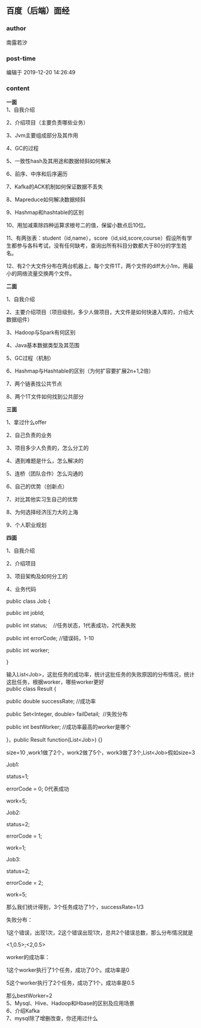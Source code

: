 ## 百度（后端）面经
### author 
南露若汐
### post-time 

编辑于  2019-12-20 14:26:49
### content 
<div class="post-topic-des nc-post-content">
 <div>
  <b>
   一面
  </b>
  <br/>
 </div>
 <div>
  1、自我介绍
 </div>
 <p>
  2、介绍项目（主要负责哪些业务）
 </p>
 <p>
  3、Jvm主要组成部分及其作用
 </p>
 <p>
  4、GC的过程
 </p>
 <p>
  5、一致性hash及其用途和数据倾斜如何解决
 </p>
 <p>
  6、前序、中序和后序遍历
 </p>
 <p>
  7、Kafka的ACK机制如何保证数据不丢失
 </p>
 <p>
  8、Mapreduce如何解决数据倾斜
 </p>
 <p>
  9、Hashmap和hashtable的区别
 </p>
 <p>
  10、用加减乘除四种运算求根号二的值，保留小数点后10位。
 </p>
 <p>
  11、有两张表：student（id,name），score（id,sid,score,course）假设所有学生都参与各科考试，没有任何缺考，查询出所有科目分数都大于80分的学生姓名。
 </p>
 <p>
  12、有2个大文件分布在两台机器上，每个文件1T，两个文件的diff大小1m，用最小的网络流量交换两个文件。
 </p>
 <p>
  <b>
   二面
  </b>
 </p>
 <p>
  1、自我介绍
 </p>
 <p>
  2、主要介绍项目（项目级别，多少人做项目，大文件是如何快速入库的，介绍大数据组件）
 </p>
 <p>
  3、Hadoop与Spark有何区别
 </p>
 <p>
  4、Java基本数据类型及其范围
 </p>
 <p>
  5、GC过程（机制）
 </p>
 <p>
  6、Hashmap与Hashtable的区别（为何扩容要扩展2n+1,2倍）
 </p>
 <p>
  7、两个链表找公共节点
 </p>
 <p>
  8、两个1T文件如何找到公共部分
 </p>
 <p>
  <b>
   三面
  </b>
 </p>
 <p>
  1、拿过什么offer
 </p>
 <p>
  2、自己负责的业务
 </p>
 <p>
  3、项目多少人负责的，怎么分工的
 </p>
 <p>
  4、遇到难题是什么，怎么解决的
 </p>
 <p>
  5、连桥（团队合作）怎么沟通的
 </p>
 <p>
  6、自己的优势（创新点）
 </p>
 <p>
  7、对比其他实习生自己的优势
 </p>
 <p>
  8、为何选择经济压力大的上海
 </p>
 <p>
  9、个人职业规划
 </p>
 <p>
  <b>
   四面
  </b>
 </p>
 <p>
  1、自我介绍
 </p>
 <p>
  2、介绍项目
 </p>
 <p>
  3、项目架构及如何分工的
 </p>
 <p>
  4、业务代码
 </p>
 <p>
  public class Job {
 </p>
 <p>
  public int jobId;
 </p>
 <p>
  public int status;    //任务状态，1代表成功，2代表失败
 </p>
 <p>
  public int errorCode; //错误码，1-10
 </p>
 <p>
  public int worker;
 </p>
 <p>
  }
 </p>
 <div>
  输入List&lt;Job&gt;，这批任务的成功率，统计这批任务的失败原因的分布情况，统计这批任务，根据worker，哪些worker更好
 </div>
 <div>
  public class Result {
 </div>
 <p>
  public double successRate; //成功率
 </p>
 <p>
  public Set&lt;Integer, double&gt; failDetail;  //失败分布
 </p>
 <p>
  public int bestWorker; //成功率最高的worker是哪个
 </p>
 <p>
  }，public Result function(List&lt;Job&gt;) {}
 </p>
 <p>
  size=10 ,work1做了2个，work2做了5个，work3做了3个,List&lt;Job&gt;假如size=3
 </p>
 <p>
  Job1:
 </p>
 <p>
  status=1;
 </p>
 <p>
  errorCode = 0; 0代表成功
 </p>
 <p>
  work=5;
 </p>
 <p>
  Job2:
 </p>
 <p>
  status=2;
 </p>
 <p>
  errorCode = 1;
 </p>
 <p>
  work=1;
 </p>
 <p>
  Job3:
 </p>
 <p>
  status=2;
 </p>
 <p>
  errorCode = 2;
 </p>
 <p>
  work=5;
 </p>
 <p>
  那么我们统计得到，3个任务成功了1个，successRate=1/3
 </p>
 <p>
  失败分布：
 </p>
 <p>
  1这个错误，出现1次，2这个错误出现1次，总共2个错误总数，那么分布情况就是
 </p>
 <p>
  &lt;1,0.5&gt;;&lt;2,0.5&gt;
 </p>
 <p>
  worker的成功率：
 </p>
 <p>
  1这个worker执行了1个任务，成功了0个。成功率是0
 </p>
 <p>
  5这个worker执行了2个任务，成功了1个，成功率是0.5
 </p>
 <div>
  那么bestWorker=2
 </div>
 <div>
  5、Mysql、Hive、Hadoop和Hbase的区别及应用场景
 </div>
 <div>
  6、介绍Kafka
 </div>
 <div>
  7、mysql除了增删改查，你还用过什么
 </div>
</div>
